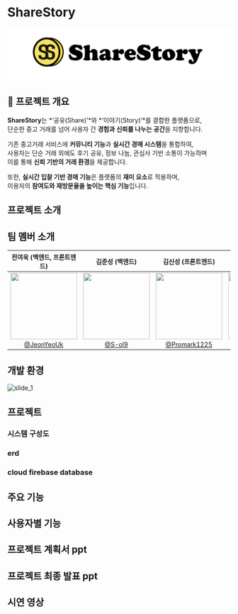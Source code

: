 # ShareStory
![ShareStory 로고](./images/logo.png)

## 📙 프로젝트 개요

**ShareStory**는 *‘공유(Share)’*와 *‘이야기(Story)’*를 결합한 플랫폼으로,  
단순한 중고 거래를 넘어 사용자 간 **경험과 신뢰를 나누는 공간**을 지향합니다.

기존 중고거래 서비스에 **커뮤니티 기능**과 **실시간 경매 시스템**을 통합하여,  
사용자는 단순 거래 외에도 후기 공유, 정보 나눔, 관심사 기반 소통이 가능하며  
이를 통해 **신뢰 기반의 거래 환경**을 제공합니다.

또한, **실시간 입찰 기반 경매 기능**은 플랫폼의 **재미 요소**로 작용하며,  
이용자의 **참여도와 재방문율을 높이는 핵심 기능**입니다.

## 프로젝트 소개

## 팀 멤버 소개
| **전여욱 (백엔드, 프론트엔드)** | **김준성 (백엔드)** | **김신성 (프론트엔드)** | **주현서 (백엔드)** |
|:-----------------------------:|:------------------:|:----------------------:|:-------------------:|
| [<img src="https://github.com/rx5460/pophub_front/assets/42200731/e99003c5-26d5-4d09-b548-aeab53c105a5" height="150" width="150"/> <br/> @JeonYeoUk](https://github.com/Jeon03) | [<img src="https://github.com/rx5460/pophub_front/assets/42200731/995e786f-9219-4b11-9944-f1e6ff1df49d" height="150" width="150"/> <br/> @S-ol9](https://github.com/S-ol9) | [<img src="https://github.com/rx5460/pophub_front/assets/42200731/2f9195ee-e54c-4261-862a-d138543a7710" height="150" width="150"/> <br/> @Promark1225](https://github.com/Promark1225) | [<img src="https://github.com/rx5460/pophub_front/assets/42200731/40ace482-4b11-484c-b133-18fdc9767225" height="150" width="150"/> <br/> @rx5460](https://github.com/rx5460) |

## 개발 환경
![slide_1](https://github.com/user-attachments/assets/841dbddd-03c7-4d09-8f1f-b7d830721224)
## 프로젝트 
### 시스템 구성도
### erd
### cloud firebase database

## 주요 기능

## 사용자별 기능

## 프로젝트 계획서 ppt

## 프로젝트 최종 발표 ppt

## 시연 영상
